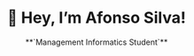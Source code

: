 <h1 align="center">👋 Hey, I’m Afonso Silva!</h1>
<p align="center">
 **`Management Informatics Student`**
</p>
